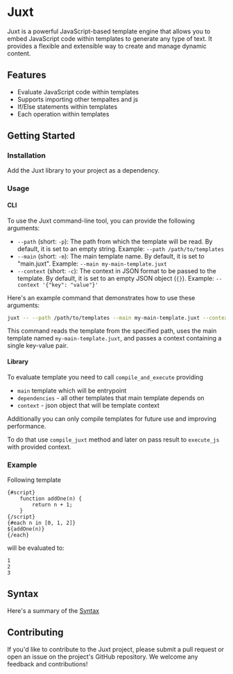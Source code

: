 # Juxt
Juxt is a powerful JavaScript-based template engine that allows you to embed JavaScript code within templates to generate any type of text. It provides a flexible and extensible way to create and manage dynamic content.

## Features
- Evaluate JavaScript code within templates
- Supports importing other tempaltes and js
- If/Else statements within templates
- Each operation within templates

## Getting Started
### Installation

Add the Juxt library to your project as a dependency.

### Usage

#### CLI

To use the Juxt command-line tool, you can provide the following arguments:

- `--path` (short: `-p`): The path from which the template will be read. By default, it is set to an empty string. Example: `--path /path/to/templates`
- `--main` (short: `-m`): The main template name. By default, it is set to "main.juxt". Example: `--main my-main-template.juxt`
- `--context` (short: `-c`): The context in JSON format to be passed to the template. By default, it is set to an empty JSON object (`{}`). Example: `--context '{"key": "value"}'`

Here's an example command that demonstrates how to use these arguments:

```bash
juxt -- --path /path/to/templates --main my-main-template.juxt --context '{"key": "value"}'
```

This command reads the template from the specified path, uses the main template named `my-main-template.juxt`, and passes a context containing a single key-value pair.

#### Library
To evaluate template you need to call `compile_and_execute` providing 
- `main` template which will be entrypoint
- `dependencies` - all other templates that main template depends on
- `context` - json object that will be template context

Additionally you can only compile templates for future use and improving performance.

To do that use `compile_juxt` method and later on pass result to `execute_js` with provided context.

### Example

Following template
```
{#script}
    function addOne(n) {
        return n + 1;
    }
{/script}
{#each n in [0, 1, 2]}
${addOne(n)}
{/each}
```

will be evaluated to:

```
1
2
3
```

## Syntax
Here's a summary of the [Syntax](syntax.md)

## Contributing
If you'd like to contribute to the Juxt project, please submit a pull request or open an issue on the project's GitHub repository. We welcome any feedback and contributions!
